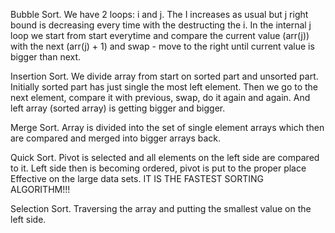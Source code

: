 Bubble Sort.
We have 2 loops: i and j. The I increases as usual but j right bound
is decreasing every time with the destructing the i. 
In the internal j loop we start from start everytime and compare
the current value (arr(j)) with the next (arr(j) + 1) and swap - move
to the right until current value is bigger than next.

Insertion Sort.
We divide array from start on sorted part and unsorted part. 
Initially sorted part has just single the most left element. Then
we go to the next element, compare it with previous, swap, do it again
and again. And left array (sorted array) is getting bigger and bigger.

Merge Sort.
Array is divided into the set of single element arrays which then
are compared and merged into bigger arrays back.

Quick Sort.
Pivot is selected and all elements on the left side are compared to it.
Left side then is becoming ordered, pivot is put to the proper place
Effective on the large data sets.
IT IS THE FASTEST SORTING ALGORITHM!!!

Selection Sort.
Traversing the array and putting the smallest value on the left side.

